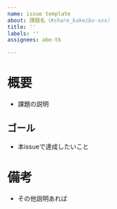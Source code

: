 ```yaml
---
name: issue template
about: 課題名（#share_kakeibo-xxx）
title: ''
labels: ''
assignees: abe-tk

---
```


# 概要

- 課題の説明

## ゴール

- 本issueで達成したいこと

# 備考

- その他説明あれば
